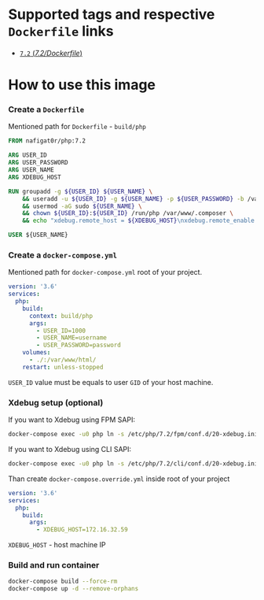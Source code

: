 # Supported tags and respective `Dockerfile` links
-	[`7.2` (*7.2/Dockerfile*)](https://github.com/nafigator/docker-library/blob/master/php/7.2/Dockerfile)

# How to use this image
### Create a `Dockerfile`

Mentioned path for `Dockerfile` - `build/php`
```dockerfile
FROM nafigat0r/php:7.2

ARG USER_ID
ARG USER_PASSWORD
ARG USER_NAME
ARG XDEBUG_HOST

RUN groupadd -g ${USER_ID} ${USER_NAME} \
    && useradd -u ${USER_ID} -g ${USER_NAME} -p ${USER_PASSWORD} -b /var/www/html -d /var/www ${USER_NAME} \
    && usermod -aG sudo ${USER_NAME} \
    && chown ${USER_ID}:${USER_ID} /run/php /var/www/.composer \
    && echo "xdebug.remote_host = ${XDEBUG_HOST}\nxdebug.remote_enable = 1" >> /etc/php/7.2/mods-available/xdebug.ini

USER ${USER_NAME}
```

### Create a `docker-compose.yml`

Mentioned path for `docker-compose.yml` root of your project.
```yaml
version: '3.6'
services:
  php:
    build:
      context: build/php
      args:
        - USER_ID=1000
        - USER_NAME=username
        - USER_PASSWORD=password
    volumes:
      - ./:/var/www/html/
    restart: unless-stopped
```

`USER_ID` value must be equals to user `GID` of your host machine.

### Xdebug setup (optional)
If you want to Xdebug using FPM SAPI:
```bash
docker-compose exec -u0 php ln -s /etc/php/7.2/fpm/conf.d/20-xdebug.ini /etc/php/7.2/mods-available/xdebug.ini
```
If you want to Xdebug using CLI SAPI:
```bash
docker-compose exec -u0 php ln -s /etc/php/7.2/cli/conf.d/20-xdebug.ini /etc/php/7.2/mods-available/xdebug.ini
```

Than create `docker-compose.override.yml` inside root of your project
```yml
version: '3.6'
services:
  php:
    build:
      args:
        - XDEBUG_HOST=172.16.32.59
```
`XDEBUG_HOST` - host machine IP
### Build and run container
```bash
docker-compose build --force-rm
docker-compose up -d --remove-orphans
```

